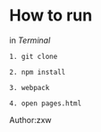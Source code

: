 # How to run

in *Terminal*

    1. git clone

    2. npm install

    3. webpack

    4. open pages.html

Author:zxw
